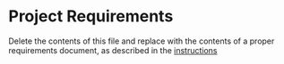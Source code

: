# Project Requirements

Delete the contents of this file and replace with the contents of a proper requirements document, as described in the [instructions](./instructions.md)
